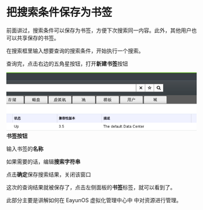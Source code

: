 # 把搜索条件保存为书签

前面讲过，搜索条件可以保存为书签，方便下次搜索同一内容。此外，其他用户也
可以共享保存的书签。

在搜索框里输入想要查询的搜索条件，开始执行一个搜索。

查询完，点击右边的五角星按钮，打开**新建书签**按钮

![书签按钮](../images/basic-bookmark.png)
**书签按钮**

输入书签的**名称**

如果需要的话，编辑**搜索字符串**

点击**确定**保存搜索结果，关闭该窗口

这次的查询结果就被保存了，点击左侧面板的**书签**标签，就可以看到了。

此部分主要是讲解如何在 EayunOS 虚拟化管理中心中 中对资源进行管理。


